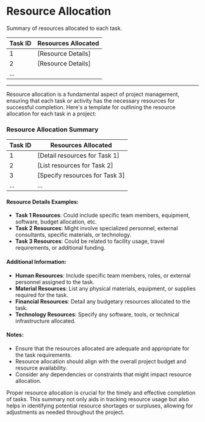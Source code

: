 
# Resource Allocation

Summary of resources allocated to each task.

| Task ID | Resources Allocated |
| ------- | -------------------- |
| 1       | [Resource Details]   |
| 2       | [Resource Details]   |
| ...     |                      |

---
Resource allocation is a fundamental aspect of project management, ensuring that each task or activity has the necessary resources for successful completion. Here's a template for outlining the resource allocation for each task in a project:

### Resource Allocation Summary

| Task ID | Resources Allocated                  |
| ------- | ------------------------------------ |
| 1       | [Detail resources for Task 1]        |
| 2       | [List resources for Task 2]          |
| 3       | [Specify resources for Task 3]       |
| ...     | ...                                  |

#### Resource Details Examples:
- **Task 1 Resources**: Could include specific team members, equipment, software, budget allocation, etc.
- **Task 2 Resources**: Might involve specialized personnel, external consultants, specific materials, or technology.
- **Task 3 Resources**: Could be related to facility usage, travel requirements, or additional funding.

#### Additional Information:
- **Human Resources**: Include specific team members, roles, or external personnel assigned to the task.
- **Material Resources**: List any physical materials, equipment, or supplies required for the task.
- **Financial Resources**: Detail any budgetary resources allocated to the task.
- **Technology Resources**: Specify any software, tools, or technical infrastructure allocated.

#### Notes:
- Ensure that the resources allocated are adequate and appropriate for the task requirements.
- Resource allocation should align with the overall project budget and resource availability.
- Consider any dependencies or constraints that might impact resource allocation.

Proper resource allocation is crucial for the timely and effective completion of tasks. This summary not only aids in tracking resource usage but also helps in identifying potential resource shortages or surpluses, allowing for adjustments as needed throughout the project.